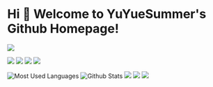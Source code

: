 # Hi 🎉 Welcome to YuYueSummer's Github Homepage!

<img src="https://readme-typing-svg.herokuapp.com/?lines=Welcome,%20visitor!;Hello%20Github%20World!&font=Roboto" />

<p>
<img src="https://img.shields.io/static/v1?label=Program&message=Python&color=blue"/>
<a href="https://blog.csdn.net/wangzirui32"><img src="https://img.shields.io/static/v1?label=Blog&message=CSDN&color=red"/></a>
<a href="https://space.bilibili.com/1513364019"><img src="https://img.shields.io/static/v1?label=Video&message=Bilibili&color=cyan"/></a>
<img src="https://visitor-badge.glitch.me/badge?page_id=https://github.com/reyim3487297072&right_color=red" />
</p>

![Most Used Languages](https://github-readme-stats.vercel.app/api/top-langs/?username=reyim3487297072&theme=dark&layout=compact)
![Github Stats](https://github-readme-stats.vercel.app/api?username=reyim3487297072&show_icons=true&theme=dark&count_private=true)
![](https://stats.justsong.cn/api/csdn?id=reyim3487297072&theme=dark)
![](https://stats.justsong.cn/api/bilibili/?id=1513364019&theme=dark)
![](https://activity-graph.herokuapp.com/graph?username=reyim3487297072&theme=github)
